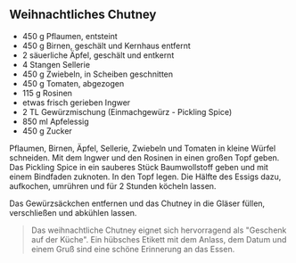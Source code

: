 
## Weihnachtliches Chutney

- 450 g	Pflaumen, entsteint
- 450 g	Birnen, geschält und Kernhaus entfernt
- 2 säuerliche Äpfel, geschält und entkernt
- 4 Stangen Sellerie
- 450 g Zwiebeln, in Scheiben geschnitten
- 450 g	Tomaten, abgezogen
- 115 g	Rosinen
- etwas	frisch gerieben Ingwer 
- 2 TL Gewürzmischung (Einmachgewürz - Pickling Spice)
- 850 ml Apfelessig
- 450 g Zucker

Pflaumen, Birnen, Äpfel, Sellerie, Zwiebeln und Tomaten in kleine Würfel schneiden. Mit dem Ingwer und den Rosinen in einen großen Topf geben. Das Pickling Spice in ein sauberes Stück Baumwollstoff geben und mit einem Bindfaden zuknoten. In den Topf legen. Die Hälfte des Essigs dazu, aufkochen, umrühren und für 2 Stunden köcheln lassen.

Das Gewürzsäckchen entfernen und das Chutney in die Gläser füllen, verschließen und abkühlen lassen.

> Das weihnachtliche Chutney eignet sich hervorragend als "Geschenk auf der Küche". Ein hübsches Etikett mit dem Anlass, dem Datum und einem Gruß sind eine schöne Erinnerung an das Essen.
